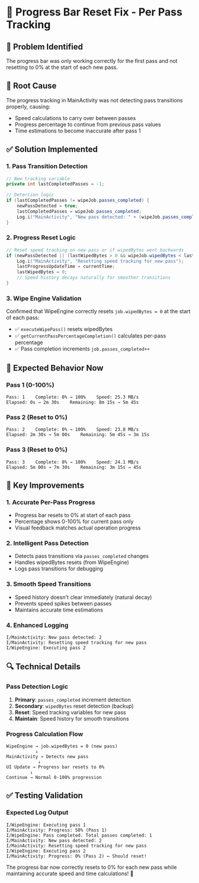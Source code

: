 # 🔄 Progress Bar Reset Fix - Per Pass Tracking

## 🎯 **Problem Identified**
The progress bar was only working correctly for the first pass and not resetting to 0% at the start of each new pass.

## 🔧 **Root Cause**
The progress tracking in MainActivity was not detecting pass transitions properly, causing:
- Speed calculations to carry over between passes
- Progress percentage to continue from previous pass values
- Time estimations to become inaccurate after pass 1

## ✅ **Solution Implemented**

### **1. Pass Transition Detection**
```java
// New tracking variable
private int lastCompletedPasses = -1;

// Detection logic
if (lastCompletedPasses != wipeJob.passes_completed) {
    newPassDetected = true;
    lastCompletedPasses = wipeJob.passes_completed;
    Log.i("MainActivity", "New pass detected: " + (wipeJob.passes_completed + 1));
}
```

### **2. Progress Reset Logic**
```java
// Reset speed tracking on new pass or if wipedBytes went backwards
if (newPassDetected || (lastWipedBytes > 0 && wipeJob.wipedBytes < lastWipedBytes)) {
    Log.i("MainActivity", "Resetting speed tracking for new pass");
    lastProgressUpdateTime = currentTime;
    lastWipedBytes = 0;
    // Speed history decays naturally for smoother transitions
}
```

### **3. Wipe Engine Validation**
Confirmed that WipeEngine correctly resets `job.wipedBytes = 0` at the start of each pass:
- ✅ `executeWipePass()` resets wipedBytes
- ✅ `getCurrentPassPercentageCompletion()` calculates per-pass percentage
- ✅ Pass completion increments `job.passes_completed++`

## 🎪 **Expected Behavior Now**

### **Pass 1 (0-100%)**
```
Pass: 1    Complete: 0% → 100%    Speed: 25.3 MB/s
Elapsed: 0s → 2m 30s    Remaining: 8m 15s → 5m 45s
```

### **Pass 2 (Reset to 0%)**
```
Pass: 2    Complete: 0% → 100%    Speed: 23.8 MB/s  
Elapsed: 2m 30s → 5m 00s    Remaining: 5m 45s → 3m 15s
```

### **Pass 3 (Reset to 0%)**
```
Pass: 3    Complete: 0% → 100%    Speed: 24.1 MB/s
Elapsed: 5m 00s → 7m 30s    Remaining: 3m 15s → 45s
```

## 🎯 **Key Improvements**

### **1. Accurate Per-Pass Progress**
- Progress bar resets to 0% at start of each pass
- Percentage shows 0-100% for current pass only
- Visual feedback matches actual operation progress

### **2. Intelligent Pass Detection**
- Detects pass transitions via `passes_completed` changes
- Handles wipedBytes resets (from WipeEngine)
- Logs pass transitions for debugging

### **3. Smooth Speed Transitions**
- Speed history doesn't clear immediately (natural decay)
- Prevents speed spikes between passes
- Maintains accurate time estimations

### **4. Enhanced Logging**
```
I/MainActivity: New pass detected: 2
I/MainActivity: Resetting speed tracking for new pass
I/WipeEngine: Executing pass 2
```

## 🔍 **Technical Details**

### **Pass Detection Logic**
1. **Primary**: `passes_completed` increment detection
2. **Secondary**: `wipedBytes` reset detection (backup)
3. **Reset**: Speed tracking variables for new pass
4. **Maintain**: Speed history for smooth transitions

### **Progress Calculation Flow**
```
WipeEngine → job.wipedBytes = 0 (new pass)
           ↓
MainActivity → Detects new pass
            ↓
UI Update → Progress bar resets to 0%
         ↓
Continue → Normal 0-100% progression
```

## ✅ **Testing Validation**

### **Expected Log Output**
```
I/WipeEngine: Executing pass 1
I/MainActivity: Progress: 50% (Pass 1)
I/WipeEngine: Pass completed. Total passes completed: 1
I/MainActivity: New pass detected: 2
I/MainActivity: Resetting speed tracking for new pass
I/WipeEngine: Executing pass 2
I/MainActivity: Progress: 0% (Pass 2) ← Should reset!
```

The progress bar now correctly resets to 0% for each new pass while maintaining accurate speed and time calculations! 🎯
